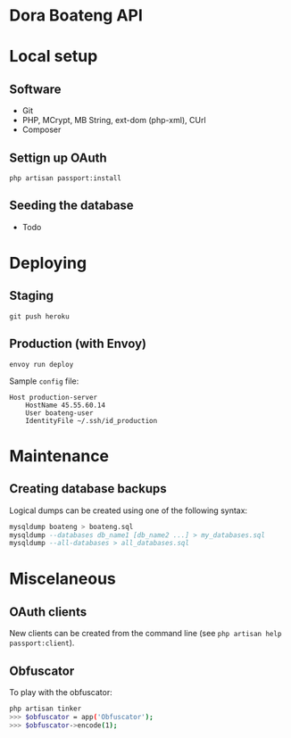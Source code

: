 # Dora Boateng API

# Local setup

## Software

- Git
- PHP, MCrypt, MB String, ext-dom (php-xml), CUrl
- Composer

## Settign up OAuth

`php artisan passport:install`

## Seeding the database

- Todo

# Deploying

## Staging

`git push heroku`

## Production (with Envoy)

`envoy run deploy`

Sample `config` file:
```
Host production-server
    HostName 45.55.60.14
    User boateng-user
    IdentityFile ~/.ssh/id_production
```

# Maintenance

## Creating database backups

Logical dumps can be created using one of the following syntax:
```sql
mysqldump boateng > boateng.sql
mysqldump --databases db_name1 [db_name2 ...] > my_databases.sql
mysqldump --all-databases > all_databases.sql
```

# Miscelaneous

## OAuth clients

New clients can be created from the command line (see `php artisan help passport:client`).

## Obfuscator

To play with the obfuscator:
```bash
php artisan tinker
>>> $obfuscator = app('Obfuscator');
>>> $obfuscator->encode(1);
```
